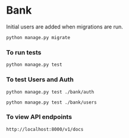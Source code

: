 # Bank

Initial users are added when migrations are run.

`python manage.py migrate`

### To run tests 

`python manage.py test`

### To test Users and Auth

`python manage.py test ./bank/auth`

`python manage.py test ./bank/users`

### To view API endpoints

`http://localhost:8000/v1/docs`